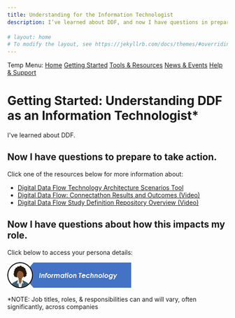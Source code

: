 ```yaml
---
title: Understanding for the Information Technologist
description: I’ve learned about DDF, and now I have questions in preparation for taking action

# layout: home
# To modify the layout, see https://jekyllrb.com/docs/themes/#overriding-theme-defaults
---
```

Temp Menu: [Home](test.md) [Getting Started](get-started.md) [Tools & Resources](tools-resources.md) [News & Events](news-events.md) [Help & Support](help-support.md)

# Getting Started: Understanding DDF as an Information Technologist*
I've learned about DDF.

## Now I have questions to prepare to take action.
Click one of the resources below for more information about:
- [Digital Data Flow Technology Architecture Scenarios Tool](https://github.com/transcelerate/ddf-home/blob/main/documents/DDF%20Technology%20Architecture%20Scenarios%20Tool%20-%20CLEAN_FINAL.pdf)
- [Digital Data Flow: Connectathon Results and Outcomes (Video)](https://www.youtube.com/watch?v=IbmGLtfAW9o)
- [Digital Data Flow Study Definition Repository Overview (Video)](https://www.youtube.com/watch?v=BQfI-u9QHvM)
   
## Now I have questions about how this impacts my role.
Click below to access your persona details:

<a href="https://transcelerate.github.io/ddf-home/ITPersona.html">
<img src="media\images\Information Technology - Header.png">
</a>

*NOTE: Job titles, roles, & responsibilities can and will vary, often significantly, across companies
